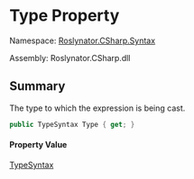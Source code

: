 # Type Property

Namespace: [Roslynator.CSharp.Syntax](../../README.md)

Assembly: Roslynator\.CSharp\.dll

## Summary

The type to which the expression is being cast\.

```csharp
public TypeSyntax Type { get; }
```

#### Property Value

[TypeSyntax](https://docs.microsoft.com/en-us/dotnet/api/microsoft.codeanalysis.csharp.syntax.typesyntax)


